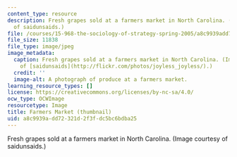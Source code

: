 ```yaml
---
content_type: resource
description: Fresh grapes sold at a farmers market in North Carolina. (Image courtesy
  of saidunsaids.)
file: /courses/15-968-the-sociology-of-strategy-spring-2005/a8c9939add72321d2f3fdc5bc6bdba25_15-968s05-th.jpg
file_size: 11838
file_type: image/jpeg
image_metadata:
  caption: Fresh grapes sold at a farmers market in North Carolina. (Image courtesy
    of [saidunsaids](http://flickr.com/photos/joyless_joyless/).)
  credit: ''
  image-alt: A photograph of produce at a farmers market.
learning_resource_types: []
license: https://creativecommons.org/licenses/by-nc-sa/4.0/
ocw_type: OCWImage
resourcetype: Image
title: Farmers Market (thumbnail)
uid: a8c9939a-dd72-321d-2f3f-dc5bc6bdba25
---
```

Fresh grapes sold at a farmers market in North Carolina. (Image courtesy of saidunsaids.)
